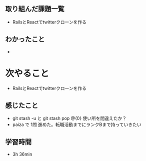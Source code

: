 ## 取り組んだ課題一覧
- RailsとReactでtwitterクローンを作る
## わかったこと
- 
# 次やること
- RailsとReactでtwitterクローンを作る
## 感じたこと
- git stash -u と git stash pop @{0} 使い所を間違えたか？
- paiza で 1問 進めた。転職活動までにランクBまで持っていきたい
## 学習時間
- 3h 36min